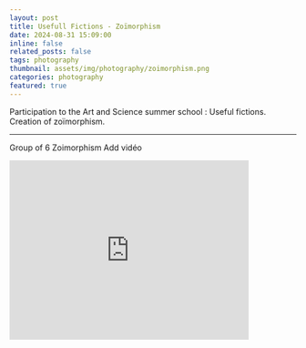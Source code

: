 ```yaml
---
layout: post
title: Usefull Fictions - Zoïmorphism
date: 2024-08-31 15:09:00
inline: false
related_posts: false
tags: photography
thumbnail: assets/img/photography/zoimorphism.png
categories: photography
featured: true
---
```


Participation to the Art and Science summer school : Useful fictions. Creation of zoïmorphism.

---

Group of 6
Zoimorphism
Add vidéo

<iframe width="420" height="315" src="https://youtu.be/CIKxK5flpGQ" frameborder="0" allowfullscreen></iframe>
